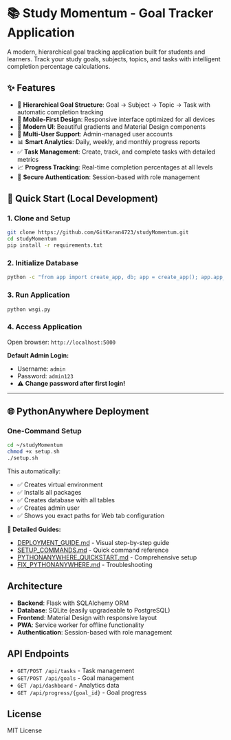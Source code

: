 # 📚 Study Momentum - Goal Tracker Application

A modern, hierarchical goal tracking application built for students and learners. Track your study goals, subjects, topics, and tasks with intelligent completion percentage calculations.

## ✨ Features

- 🎯 **Hierarchical Goal Structure**: Goal → Subject → Topic → Task with automatic completion tracking
- 📱 **Mobile-First Design**: Responsive interface optimized for all devices
- 🎨 **Modern UI**: Beautiful gradients and Material Design components
- 👥 **Multi-User Support**: Admin-managed user accounts
- 📊 **Smart Analytics**: Daily, weekly, and monthly progress reports
- ✅ **Task Management**: Create, track, and complete tasks with detailed metrics
- 📈 **Progress Tracking**: Real-time completion percentages at all levels
- 🔐 **Secure Authentication**: Session-based with role management

## 🚀 Quick Start (Local Development)

### 1. Clone and Setup
```bash
git clone https://github.com/GitKaran4723/studyMomentum.git
cd studyMomentum
pip install -r requirements.txt
```

### 2. Initialize Database
```bash
python -c "from app import create_app, db; app = create_app(); app.app_context().push(); db.create_all(); print('Database created!')"
```

### 3. Run Application
```bash
python wsgi.py
```

### 4. Access Application
Open browser: `http://localhost:5000`

**Default Admin Login:**
- Username: `admin`
- Password: `admin123`
- ⚠️ **Change password after first login!**

---

## 🌐 PythonAnywhere Deployment

### One-Command Setup
```bash
cd ~/studyMomentum
chmod +x setup.sh
./setup.sh
```

This automatically:
- ✅ Creates virtual environment
- ✅ Installs all packages
- ✅ Creates database with all tables
- ✅ Creates admin user
- ✅ Shows you exact paths for Web tab configuration

**📖 Detailed Guides:**
- [DEPLOYMENT_GUIDE.md](DEPLOYMENT_GUIDE.md) - Visual step-by-step guide
- [SETUP_COMMANDS.md](SETUP_COMMANDS.md) - Quick command reference
- [PYTHONANYWHERE_QUICKSTART.md](PYTHONANYWHERE_QUICKSTART.md) - Comprehensive setup
- [FIX_PYTHONANYWHERE.md](FIX_PYTHONANYWHERE.md) - Troubleshooting

## Architecture

- **Backend**: Flask with SQLAlchemy ORM
- **Database**: SQLite (easily upgradeable to PostgreSQL)
- **Frontend**: Material Design with responsive layout
- **PWA**: Service worker for offline functionality
- **Authentication**: Session-based with role management

## API Endpoints

- `GET/POST /api/tasks` - Task management
- `GET/POST /api/goals` - Goal management
- `GET /api/dashboard` - Analytics data
- `GET /api/progress/{goal_id}` - Goal progress

## License

MIT License